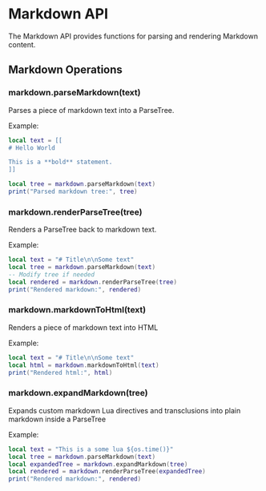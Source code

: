 # Markdown API

The Markdown API provides functions for parsing and rendering Markdown content.

## Markdown Operations

### markdown.parseMarkdown(text)
Parses a piece of markdown text into a ParseTree.

Example:
```lua
local text = [[
# Hello World

This is a **bold** statement.
]]

local tree = markdown.parseMarkdown(text)
print("Parsed markdown tree:", tree)
```

### markdown.renderParseTree(tree)
Renders a ParseTree back to markdown text.

Example:
```lua
local text = "# Title\n\nSome text"
local tree = markdown.parseMarkdown(text)
-- Modify tree if needed
local rendered = markdown.renderParseTree(tree)
print("Rendered markdown:", rendered)
```

### markdown.markdownToHtml(text)
Renders a piece of markdown text into HTML

Example:
```lua
local text = "# Title\n\nSome text"
local html = markdown.markdownToHtml(text)
print("Rendered html:", html)
```

### markdown.expandMarkdown(tree)
Expands custom markdown Lua directives and transclusions into plain markdown inside a ParseTree

Example:
```lua
local text = "This is a some lua ${os.time()}"
local tree = markdown.parseMarkdown(text)
local expandedTree = markdown.expandMarkdown(tree)
local rendered = markdown.renderParseTree(expandedTree)
print("Rendered markdown:", rendered)
```